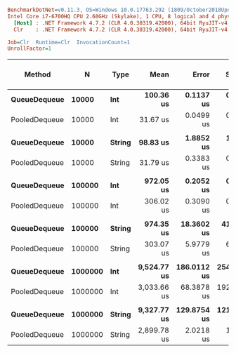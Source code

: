 ``` ini

BenchmarkDotNet=v0.11.3, OS=Windows 10.0.17763.292 (1809/October2018Update/Redstone5)
Intel Core i7-6700HQ CPU 2.60GHz (Skylake), 1 CPU, 8 logical and 4 physical cores
  [Host] : .NET Framework 4.7.2 (CLR 4.0.30319.42000), 64bit RyuJIT-v4.7.3324.0
  Clr    : .NET Framework 4.7.2 (CLR 4.0.30319.42000), 64bit RyuJIT-v4.7.3324.0

Job=Clr  Runtime=Clr  InvocationCount=1  
UnrollFactor=1  

```
|        Method |       N |   Type |        Mean |       Error |      StdDev |      Median | Ratio | RatioSD | Gen 0/1k Op | Gen 1/1k Op | Gen 2/1k Op | Allocated Memory/Op |
|-------------- |-------- |------- |------------:|------------:|------------:|------------:|------:|--------:|------------:|------------:|------------:|--------------------:|
|  **QueueDequeue** |   **10000** |    **Int** |   **100.36 us** |   **0.1137 us** |   **0.1008 us** |   **100.30 us** |  **1.00** |    **0.00** |           **-** |           **-** |           **-** |                   **-** |
| PooledDequeue |   10000 |    Int |    31.67 us |   0.0499 us |   0.0389 us |    31.69 us |  0.32 |    0.00 |           - |           - |           - |                   - |
|               |         |        |             |             |             |             |       |         |             |             |             |                     |
|  **QueueDequeue** |   **10000** | **String** |    **98.83 us** |   **1.8852 us** |   **1.5742 us** |   **100.22 us** |  **1.00** |    **0.00** |           **-** |           **-** |           **-** |                   **-** |
| PooledDequeue |   10000 | String |    31.79 us |   0.3383 us |   0.2999 us |    31.85 us |  0.32 |    0.01 |           - |           - |           - |                   - |
|               |         |        |             |             |             |             |       |         |             |             |             |                     |
|  **QueueDequeue** |  **100000** |    **Int** |   **972.05 us** |   **0.2052 us** |   **0.1713 us** |   **972.11 us** |  **1.00** |    **0.00** |           **-** |           **-** |           **-** |                   **-** |
| PooledDequeue |  100000 |    Int |   306.02 us |   0.3090 us |   0.2890 us |   306.10 us |  0.31 |    0.00 |           - |           - |           - |                   - |
|               |         |        |             |             |             |             |       |         |             |             |             |                     |
|  **QueueDequeue** |  **100000** | **String** |   **974.35 us** |  **18.3602 us** |  **41.8155 us** |   **980.87 us** |  **1.00** |    **0.00** |           **-** |           **-** |           **-** |                   **-** |
| PooledDequeue |  100000 | String |   303.07 us |   5.9779 us |   6.8842 us |   306.71 us |  0.31 |    0.01 |           - |           - |           - |                   - |
|               |         |        |             |             |             |             |       |         |             |             |             |                     |
|  **QueueDequeue** | **1000000** |    **Int** | **9,524.77 us** | **186.0112 us** | **254.6142 us** | **9,577.30 us** |  **1.00** |    **0.00** |           **-** |           **-** |           **-** |                   **-** |
| PooledDequeue | 1000000 |    Int | 3,033.66 us |  68.3878 us | 192.8890 us | 2,908.92 us |  0.32 |    0.02 |           - |           - |           - |                   - |
|               |         |        |             |             |             |             |       |         |             |             |             |                     |
|  **QueueDequeue** | **1000000** | **String** | **9,327.77 us** | **129.8754 us** | **121.4855 us** | **9,250.17 us** |  **1.00** |    **0.00** |           **-** |           **-** |           **-** |                   **-** |
| PooledDequeue | 1000000 | String | 2,899.78 us |   2.0218 us |   1.5785 us | 2,899.52 us |  0.31 |    0.00 |           - |           - |           - |                   - |
